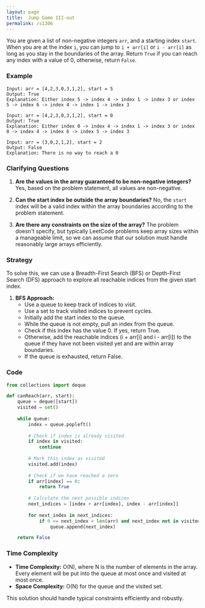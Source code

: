 ```yaml
---
layout: page
title:  Jump Game III-out
permalink: /s1306
---
```


You are given a list of non-negative integers `arr`, and a starting index `start`. When you are at the index `i`, you can jump to `i + arr[i]` or `i - arr[i]` as long as you stay in the boundaries of the array. Return `True` if you can reach any index with a value of 0, otherwise, return `False`.

### Example
```plaintext
Input: arr = [4,2,3,0,3,1,2], start = 5
Output: True
Explanation: Either index 5 -> index 4 -> index 1 -> index 3 or index 5 -> index 6 -> index 4 -> index 1 -> index 3

Input: arr = [4,2,3,0,3,1,2], start = 0
Output: True
Explanation: Either index 0 -> index 4 -> index 1 -> index 3 or index 0 -> index 4 -> index 6 -> index 5 -> index 3

Input: arr = [3,0,2,1,2], start = 2
Output: False
Explanation: There is no way to reach a 0
```

### Clarifying Questions

1. **Are the values in the array guaranteed to be non-negative integers?**
   Yes, based on the problem statement, all values are non-negative.
   
2. **Can the start index be outside the array boundaries?**
   No, the `start` index will be a valid index within the array boundaries according to the problem statement.

3. **Are there any constraints on the size of the array?**
   The problem doesn't specify, but typically LeetCode problems keep array sizes within a manageable limit, so we can assume that our solution must handle reasonably large arrays efficiently.

### Strategy

To solve this, we can use a Breadth-First Search (BFS) or Depth-First Search (DFS) approach to explore all reachable indices from the given start index.

1. **BFS Approach:**
   - Use a queue to keep track of indices to visit.
   - Use a set to track visited indices to prevent cycles.
   - Initially add the start index to the queue.
   - While the queue is not empty, pull an index from the queue.
   - Check if this index has the value 0. If yes, return True.
   - Otherwise, add the reachable indices (i + arr[i] and i - arr[i]) to the queue if they have not been visited yet and are within array boundaries.
   - If the queue is exhausted, return False.

### Code

```python
from collections import deque

def canReach(arr, start):
    queue = deque([start])
    visited = set()
    
    while queue:
        index = queue.popleft()
        
        # Check if index is already visited
        if index in visited:
            continue
        
        # Mark this index as visited
        visited.add(index)
        
        # Check if we have reached a zero
        if arr[index] == 0:
            return True
        
        # Calculate the next possible indices
        next_indices = [index + arr[index], index - arr[index]]
        
        for next_index in next_indices:
            if 0 <= next_index < len(arr) and next_index not in visited:
                queue.append(next_index)

    return False
```

### Time Complexity

- **Time Complexity:** O(N), where N is the number of elements in the array. Every element will be put into the queue at most once and visited at most once.
- **Space Complexity:** O(N) for the queue and the visited set.

This solution should handle typical constraints efficiently and robustly.